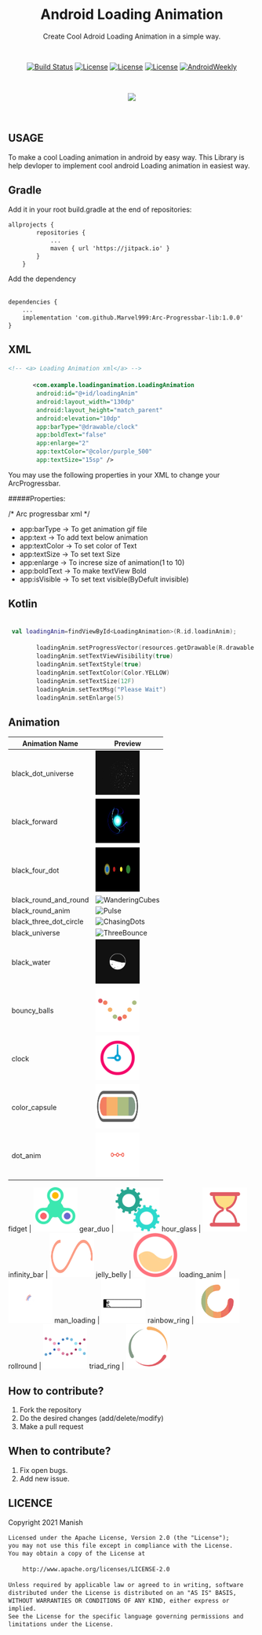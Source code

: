<h1 align="center">Android Loading Animation</h1>

<p align="center">
Create Cool Adroid Loading Animation in a simple way.
</p>
</br>
<p align="center">
  <a href="https://github.com/sparrow007/CarouselRecyclerview/actions"><img alt="Build Status"src="https://github.com/sparrow007/CarouselRecyclerview/workflows/Android%20CI/badge.svg"/></a> 
  <a href="https://opensource.org/licenses/Apache-2.0"><img alt="License" src="https://img.shields.io/badge/License-Apache%202.0-blue.svg"/></a>
  <a href="http://developer.android.com/index.html"><img alt="License" src="https://img.shields.io/badge/platform-android-green.svg"/></a>
    <a href="https://android-arsenal.com/api?level=14"><img alt="License" src="https://img.shields.io/badge/API-14%2B-brightgreen.svg"/></a>
    <a href="https://mailchi.mp/kotlinweekly/kotlin-weekly-242"><img alt="AndroidWeekly" src="https://skydoves.github.io/badges/kotlin-weekly.svg"/></a>

</p>
</br>

<p align="center">
  <img src="https://user-images.githubusercontent.com/43094705/116810846-a697a480-ab63-11eb-8d4e-b705cd16ff41.png">
</p>
 
</br>



USAGE
-----
To make a cool Loading animation in android by easy way. This Library is help devloper to implement cool android Loading animation in easiest way.

Gradle
------
Add it in your root build.gradle at the end of repositories:
```
allprojects {
		repositories {
			...
			maven { url 'https://jitpack.io' }
		}
	}
```
Add the dependency
```

dependencies {
    ...
    implementation 'com.github.Marvel999:Arc-Progressbar-lib:1.0.0'
}
```


XML
-----

```xml
<!-- <a> Loading Animation xml</a> -->

       <com.example.loadinganimation.LoadingAnimation
        android:id="@+id/loadingAnim"
        android:layout_width="130dp"
        android:layout_height="match_parent"
        android:elevation="10dp"
        app:barType="@drawable/clock"
        app:boldText="false"
        app:enlarge="2"
        app:textColor="@color/purple_500"
        app:textSize="15sp" />

```
You may use the following properties in your XML to change your ArcProgressbar.

#####Properties:


/* Arc progressbar xml */

* app:barType          -> To get animation gif file
* app:text             -> To add text below animation
* app:textColor        -> To set color of Text
* app:textSize         -> To set text Size
* app:enlarge          -> To increse size of animation(1 to 10)
* app:boldText         -> To make textView Bold
* app:isVisible        -> To set text visible(ByDefult invisible)


Kotlin
-----

```kotlin

 val loadingAnim=findViewById<LoadingAnimation>(R.id.loadinAnim);

        loadingAnim.setProgressVector(resources.getDrawable(R.drawable.black_three_dot_circle))
        loadingAnim.setTextViewVisibility(true)
        loadingAnim.setTextStyle(true)
        loadingAnim.setTextColor(Color.YELLOW)
        loadingAnim.setTextSize(12F)
        loadingAnim.setTextMsg("Please Wait")
        loadingAnim.setEnlarge(5)
```

Animation
-----

Animation Name | Preview
------------     |   -------------
black_dot_universe    | <img src='https://raw.githubusercontent.com/Marvel999/Android-Loading-Animation/master/LoadingAnimation/src/main/res/drawable/black_dot_universe.gif' alt='RotatingPlane' width="90px" height="90px"/>
black_forward     | <img src='https://github.com/Marvel999/Android-Loading-Animation/blob/master/LoadingAnimation/src/main/res/drawable/black_forward.gif?raw=true' alt='DoubleBounce' width="90px" height="90px"/>
black_four_dot             | <img src='https://github.com/Marvel999/Android-Loading-Animation/blob/master/LoadingAnimation/src/main/res/drawable/black_four_dot.gif?raw=true' alt='Wave' width="90px" height="90px"/>
 black_round_and_round  | <img src='https://github.com/Marvel999/Android-Loading-Animation/blob/master/LoadingAnimation/src/main/res/drawable/black_round_and_round.gif?raw=true' alt='WanderingCubes' width="90px" height="90px"/>
black_round_anim            | <img src='https://github.com/Marvel999/Android-Loading-Animation/blob/master/LoadingAnimation/src/main/res/drawable/black_round_anim.gif?raw=true' alt='Pulse' width="90px" height="90px"/>
black_three_dot_circle      | <img src='https://github.com/Marvel999/Android-Loading-Animation/blob/master/LoadingAnimation/src/main/res/drawable/black_three_dot_circle.gif?raw=true' alt='ChasingDots' width="90px" height="90px"/>
black_universe      | <img src='https://github.com/Marvel999/Android-Loading-Animation/blob/master/LoadingAnimation/src/main/res/drawable/black_universe.gif?raw=true' alt='ThreeBounce' width="90px" height="90px"/>
black_water          | <img src='https://github.com/Marvel999/Android-Loading-Animation/blob/master/LoadingAnimation/src/main/res/drawable/black_water.gif?raw=true' alt='Circle' width="90px" height="90px"/>
bouncy_balls         | <img src='https://github.com/Marvel999/Android-Loading-Animation/blob/master/LoadingAnimation/src/main/res/drawable/bouncy_balls.gif?raw=true' alt='CubeGrid' width="90px" height="90px"/>
clock     | <img src='https://github.com/Marvel999/Android-Loading-Animation/blob/master/LoadingAnimation/src/main/res/drawable/clock.gif?raw=true' alt='FadingCircle' width="90px" height="90px"/>
color_capsule      | <img src='https://github.com/Marvel999/Android-Loading-Animation/blob/master/LoadingAnimation/src/main/res/drawable/color_capsule.gif?raw=true' alt='FoldingCube' width="90px" height="90px"/>
dot_anim   | <img src='https://github.com/Marvel999/Android-Loading-Animation/blob/master/LoadingAnimation/src/main/res/drawable/dot_anim.gif?raw=true' alt='dot_anim' width="90px" height="90px"/>

fidget   | <img src='https://github.com/Marvel999/Android-Loading-Animation/blob/master/LoadingAnimation/src/main/res/drawable/fidget.gif?raw=true' alt='fidget' width="90px" height="90px"/>
gear_duo   | <img src='https://github.com/Marvel999/Android-Loading-Animation/blob/master/LoadingAnimation/src/main/res/drawable/gear_duo.gif?raw=true' alt='gear_duo' width="90px" height="90px"/>
hour_glass   | <img src='https://github.com/Marvel999/Android-Loading-Animation/blob/master/LoadingAnimation/src/main/res/drawable/hour_glass.gif?raw=true' alt='hour_glass' width="90px" height="90px"/>
infinity_bar   | <img src='https://github.com/Marvel999/Android-Loading-Animation/blob/master/LoadingAnimation/src/main/res/drawable/infinity_bar.gif?raw=true' alt='infinity_bar' width="90px" height="90px"/>
jelly_belly   | <img src='https://github.com/Marvel999/Android-Loading-Animation/blob/master/LoadingAnimation/src/main/res/drawable/jelly_belly.gif?raw=true' alt='jelly_belly' width="90px" height="90px"/>
loading_anim | <img src='https://github.com/Marvel999/Android-Loading-Animation/blob/master/LoadingAnimation/src/main/res/drawable/loading_anim.gif?raw=true' alt='loading_anim' width="90px" height="90px"/>
man_loading   | <img src='https://github.com/Marvel999/Android-Loading-Animation/blob/master/LoadingAnimation/src/main/res/drawable/man_loading.gif?raw=true' alt='man_loading' width="90px" height="90px"/>
rainbow_ring   | <img src='https://github.com/Marvel999/Android-Loading-Animation/blob/master/LoadingAnimation/src/main/res/drawable/rainbow_ring.gif?raw=true' alt='rainbow_ring' width="90px" height="90px"/>
rollround   | <img src='https://github.com/Marvel999/Android-Loading-Animation/blob/master/LoadingAnimation/src/main/res/drawable/rollround.gif?raw=true' alt='rollround' width="90px" height="90px"/>
triad_ring   | <img src='https://github.com/Marvel999/Android-Loading-Animation/blob/master/LoadingAnimation/src/main/res/drawable/triad_ring.gif?raw=true' alt='triad_ring' width="90px" height="90px"/>

## How to contribute?

1. Fork the repository 
2. Do the desired changes (add/delete/modify)
3. Make a pull request

## When to contribute?

1. Fix open bugs.
2. Add new issue.


LICENCE
-----

 Copyright 2021 Manish

    Licensed under the Apache License, Version 2.0 (the "License");
    you may not use this file except in compliance with the License.
    You may obtain a copy of the License at

        http://www.apache.org/licenses/LICENSE-2.0

    Unless required by applicable law or agreed to in writing, software
    distributed under the License is distributed on an "AS IS" BASIS,
    WITHOUT WARRANTIES OR CONDITIONS OF ANY KIND, either express or implied.
    See the License for the specific language governing permissions and
    limitations under the License.
